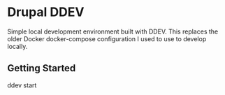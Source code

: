 # Drupal DDEV

Simple local development environment built with DDEV. This replaces the older
Docker docker-compose configuration I used to use to develop locally.

## Getting Started

  ddev start
